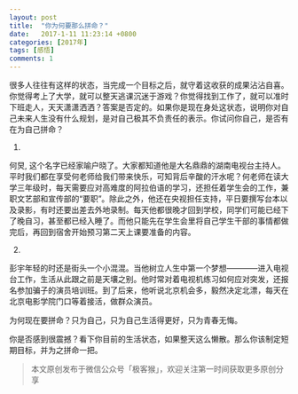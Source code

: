 ```yaml
---
layout: post
title:  "你为何要那么拼命？"
date:   2017-1-11 11:23:14 +0800
categories: [2017年]
tags: [感悟]
comments: 1
---
```

很多人往往有这样的状态，当完成一个目标之后，就守着这收获的成果沾沾自喜。你觉得考上了大学，就可以整天逃课沉迷于游戏？你觉得找到工作了，就可以准时下班走人，天天潇潇洒洒？答案是否定的。如果你是现在身处这状态，说明你对自己未来人生没有什么规划，是对自己极其不负责任的表示。你试问你自己，是否有在为自己拼命？

01.
何炅, 这个名字已经家喻户晓了。大家都知道他是大名鼎鼎的湖南电视台主持人。平时我们都在享受何老师给我们带来快乐，可知背后辛酸的汗水呢？何老师在读大学三年级时，每天需要应对高难度的阿拉伯语的学习，还担任着学生会的工作，兼职文艺部和宣传部的“要职”。除此之外，他还在央视担任支持，平日要撰写台本以及录影，有时还要出差去外地录制。每天他都很晚才回到学校，同学们可能已经下了晚自习，甚至都已经入睡了。而他只能先在学生会里将自己学生干部的事情都做完后，再回到宿舍开始预习第二天上课要准备的内容。

02.
彭宇年轻的时还是街头一个小混混。当他树立人生中第一个梦想————进入电视台工作，生活从此跟之前是天壤之别。他时常对着电视机练习如何应对突发，还报名参加骗子的演员培训班。到了后来，他听说北京机会多，毅然决定北漂，每天在北京电影学院门口等着接活，做群众演员。

为何现在要拼命？只为自己，只为自己生活得更好，只为青春无悔。

你是否感到很震撼？看下你目前的生活状态，如果整天这么懒散。那么你该制定短期目标，并为之拼命一把。

> 本文原创发布于微信公众号「极客猴」，欢迎关注第一时间获取更多原创分享